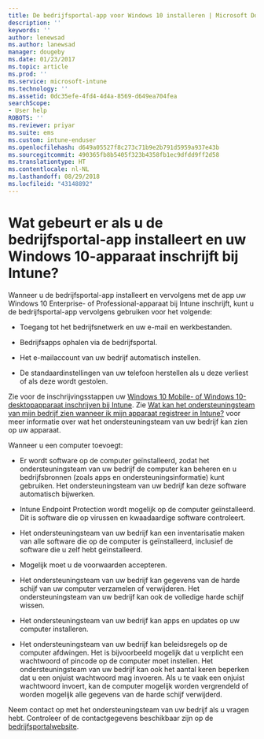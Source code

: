 ```yaml
---
title: De bedrijfsportal-app voor Windows 10 installeren | Microsoft Docs
description: ''
keywords: ''
author: lenewsad
ms.author: lanewsad
manager: dougeby
ms.date: 01/23/2017
ms.topic: article
ms.prod: ''
ms.service: microsoft-intune
ms.technology: ''
ms.assetid: 0dc35efe-4fd4-4d4a-8569-d649ea704fea
searchScope:
- User help
ROBOTS: ''
ms.reviewer: priyar
ms.suite: ems
ms.custom: intune-enduser
ms.openlocfilehash: d649a05527f8c273c71b9e2b791d5959a937e43b
ms.sourcegitcommit: 490365fb8b5405f323b4358fb1ec9dfdd9ff2d58
ms.translationtype: HT
ms.contentlocale: nl-NL
ms.lasthandoff: 08/29/2018
ms.locfileid: "43148892"
---
```

# <a name="what-happens-if-you-install-the-company-portal-app-and-enroll-your-windows-10-device-in-intune"></a>Wat gebeurt er als u de bedrijfsportal-app installeert en uw Windows 10-apparaat inschrijft bij Intune?

Wanneer u de bedrijfsportal-app installeert en vervolgens met de app uw Windows 10 Enterprise- of Professional-apparaat bij Intune inschrijft, kunt u de bedrijfsportal-app vervolgens gebruiken voor het volgende:

-   Toegang tot het bedrijfsnetwerk en uw e-mail en werkbestanden.

-   Bedrijfsapps ophalen via de bedrijfsportal.

-   Het e-mailaccount van uw bedrijf automatisch instellen.

-   De standaardinstellingen van uw telefoon herstellen als u deze verliest of als deze wordt gestolen.

Zie voor de inschrijvingsstappen uw [Windows 10 Mobile- of Windows 10-desktopapparaat inschrijven bij Intune](enroll-your-w10-phone-or-w10-pc-windows.md). Zie [Wat kan het ondersteuningsteam van mijn bedrijf zien wanneer ik mijn apparaat registreer in Intune?](what-info-can-your-company-see-when-you-enroll-your-device-in-intune.md) voor meer informatie over wat het ondersteuningsteam van uw bedrijf kan zien op uw apparaat.

Wanneer u een computer toevoegt:

-   Er wordt software op de computer geïnstalleerd, zodat het ondersteuningsteam van uw bedrijf de computer kan beheren en u bedrijfsbronnen (zoals apps en ondersteuningsinformatie) kunt gebruiken. Het ondersteuningsteam van uw bedrijf kan deze software automatisch bijwerken.

-   Intune Endpoint Protection wordt mogelijk op de computer geïnstalleerd. Dit is software die op virussen en kwaadaardige software controleert.

-   Het ondersteuningsteam van uw bedrijf kan een inventarisatie maken van alle software die op de computer is geïnstalleerd, inclusief de software die u zelf hebt geïnstalleerd.

-   Mogelijk moet u de voorwaarden accepteren.

-   Het ondersteuningsteam van uw bedrijf kan gegevens van de harde schijf van uw computer verzamelen of verwijderen. Het ondersteuningsteam van uw bedrijf kan ook de volledige harde schijf wissen.

-   Het ondersteuningsteam van uw bedrijf kan apps en updates op uw computer installeren.

-   Het ondersteuningsteam van uw bedrijf kan beleidsregels op de computer afdwingen. Het is bijvoorbeeld mogelijk dat u verplicht een wachtwoord of pincode op de computer moet instellen. Het ondersteuningsteam van uw bedrijf kan ook het aantal keren beperken dat u een onjuist wachtwoord mag invoeren. Als u te vaak een onjuist wachtwoord invoert, kan de computer mogelijk worden vergrendeld of worden mogelijk alle gegevens van de harde schijf verwijderd.

Neem contact op met het ondersteuningsteam van uw bedrijf als u vragen hebt. Controleer of de contactgegevens beschikbaar zijn op de [bedrijfsportalwebsite](https://go.microsoft.com/fwlink/?linkid=2010980).
